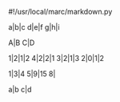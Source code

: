 #!/usr/local/marc/markdown.py

a|b|c
d|e|f
g|h|i

A|B
C|D

1|2|1|2
4|2|2|1
3|2|1|3
2|0|1|2

1|3|4
5|9|15
8|


a|b
c|d
